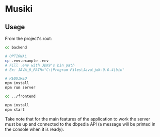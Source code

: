 # Musiki

## Usage
From the project's root:

```bash
cd backend

# OPTIONAL
cp .env.example .env
# Fill .env with JDK9's bin path
# Ex: JAVA_9_PATH="C:\Program Files\Java\jdk-9.0.4\bin"

# REQUIRED
npm install
npm run server

cd ../frontend

npm install
npm start
```

Take note that for the main features of the application to work the server must be up and connected
to the dbpedia API (a message will be printed in the console when it is ready).